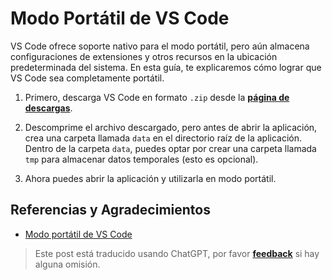 # Modo Portátil de VS Code

VS Code ofrece soporte nativo para el modo portátil, pero aún almacena configuraciones de extensiones y otros recursos en la ubicación predeterminada del sistema. En esta guía, te explicaremos cómo lograr que VS Code sea completamente portátil.

1. Primero, descarga VS Code en formato `.zip` desde la [**página de descargas**](https://code.visualstudio.com/#alt-downloads).

2. Descomprime el archivo descargado, pero antes de abrir la aplicación, crea una carpeta llamada `data` en el directorio raíz de la aplicación. Dentro de la carpeta `data`, puedes optar por crear una carpeta llamada `tmp` para almacenar datos temporales (esto es opcional).

3. Ahora puedes abrir la aplicación y utilizarla en modo portátil.

## Referencias y Agradecimientos

- [Modo portátil de VS Code](https://blog.2dm.top/2018/12/29/vscode%E4%BE%BF%E6%90%BA%E5%BC%8F%E6%A8%A1%E5%BC%8F/)

> Este post está traducido usando ChatGPT, por favor [**feedback**](https://github.com/linyuxuanlin/Wiki_MkDocs/issues/new) si hay alguna omisión.
